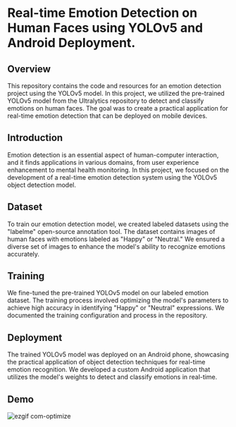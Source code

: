 # Real-time Emotion Detection on Human Faces using YOLOv5 and Android Deployment.

## Overview

This repository contains the code and resources for an emotion detection project using the YOLOv5 model. In this project, we utilized the pre-trained YOLOv5 model from the Ultralytics repository to detect and classify emotions on human faces. The goal was to create a practical application for real-time emotion detection that can be deployed on mobile devices.

## Introduction

Emotion detection is an essential aspect of human-computer interaction, and it finds applications in various domains, from user experience enhancement to mental health monitoring. In this project, we focused on the development of a real-time emotion detection system using the YOLOv5 object detection model.

## Dataset

To train our emotion detection model, we created labeled datasets using the "labelme" open-source annotation tool. The dataset contains images of human faces with emotions labeled as "Happy" or "Neutral." We ensured a diverse set of images to enhance the model's ability to recognize emotions accurately.

## Training

We fine-tuned the pre-trained YOLOv5 model on our labeled emotion dataset. The training process involved optimizing the model's parameters to achieve high accuracy in identifying "Happy" or "Neutral" expressions. We documented the training configuration and process in the repository.

## Deployment

The trained YOLOv5 model was deployed on an Android phone, showcasing the practical application of object detection techniques for real-time emotion recognition. We developed a custom Android application that utilizes the model's weights to detect and classify emotions in real-time.

## Demo

![ezgif com-optimize](https://github.com/GutlapalliNikhil/EmotionDetectAI/assets/33520288/01cfa1e0-7321-44cc-92e5-bf1cf22a8eb4)
